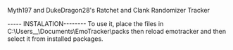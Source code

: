 
Myth197 and DukeDragon28's Ratchet and Clank Randomizer Tracker

----- INSTALATION--------
To use it, place the files in C:\Users__\Documents\EmoTracker\packs
then reload emotracker and then select it from installed packages.

